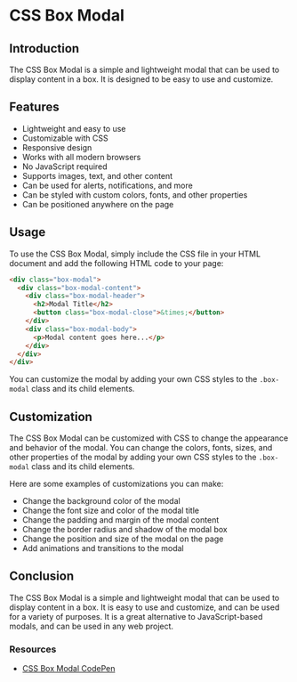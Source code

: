 # CSS Box Modal

## Introduction

The CSS Box Modal is a simple and lightweight modal that can be used to display content in a box. It is designed to be easy to use and customize.

## Features

- Lightweight and easy to use
- Customizable with CSS
- Responsive design
- Works with all modern browsers
- No JavaScript required
- Supports images, text, and other content
- Can be used for alerts, notifications, and more
- Can be styled with custom colors, fonts, and other properties
- Can be positioned anywhere on the page

## Usage

To use the CSS Box Modal, simply include the CSS file in your HTML document and add the following HTML code to your page:

```html
<div class="box-modal">
  <div class="box-modal-content">
    <div class="box-modal-header">
      <h2>Modal Title</h2>
      <button class="box-modal-close">&times;</button>
    </div>
    <div class="box-modal-body">
      <p>Modal content goes here...</p>
    </div>
  </div>
</div>
```

You can customize the modal by adding your own CSS styles to the `.box-modal` class and its child elements.

## Customization

The CSS Box Modal can be customized with CSS to change the appearance and behavior of the modal. You can change the colors, fonts, sizes, and other properties of the modal by adding your own CSS styles to the `.box-modal` class and its child elements.

Here are some examples of customizations you can make:

- Change the background color of the modal
- Change the font size and color of the modal title
- Change the padding and margin of the modal content
- Change the border radius and shadow of the modal box
- Change the position and size of the modal on the page
- Add animations and transitions to the modal

## Conclusion

The CSS Box Modal is a simple and lightweight modal that can be used to display content in a box. It is easy to use and customize, and can be used for a variety of purposes. It is a great alternative to JavaScript-based modals, and can be used in any web project.

### Resources

- [CSS Box Modal CodePen](https://codepen.io/pen/)
